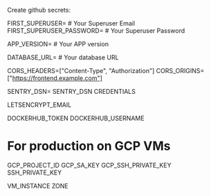 Create github secrets:

FIRST_SUPERUSER= # Your Superuser Email
FIRST_SUPERUSER_PASSWORD= # Your Superuser Password

APP_VERSION= # Your APP version

DATABASE_URL= # Your database URL

CORS_HEADERS=["Content-Type", "Authorization"]
CORS_ORIGINS=["https://frontend.example.com"]

SENTRY_DSN= SENTRY_DSN CREDENTIALS

LETSENCRYPT_EMAIL

DOCKERHUB_TOKEN
DOCKERHUB_USERNAME

# For production on GCP VMs
GCP_PROJECT_ID
GCP_SA_KEY
GCP_SSH_PRIVATE_KEY
SSH_PRIVATE_KEY

VM_INSTANCE
ZONE
